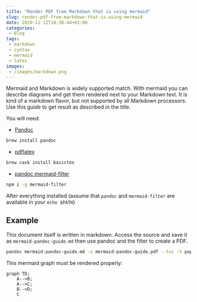 ```yaml
---
title: "Render PDF from Markdown that is using mermaid"
slug: render-pdf-from-markdown-that-is-using-mermaid
date: 2020-11-12T18:38:44+01:00
categories:
 - Blog
tags:
 - markdown
 - syntax
 - mermaid
 - latex
images:
 - /images/markdown.png
---
```


Mermaid and Markdown is widely supported match. With mermaid you can describe diagrams and get them rendered next to your Markdown text. It is kind of a markdown flavor, but not supported by all Markdown processors. Use this guide to get result as described in the title.
<!--more-->

You will need:

- [Pandoc](https://pandoc.org/installing.html)

```zsh
brew install pandoc
```

- [pdflatex](https://linux.die.net/man/1/pdflatex)

```zsh
brew cask install basictex
```

- [pandoc mermaid-filter](https://github.com/raghur/mermaid-filter)

```zsh
npm i -g mermaid-filter
```

After everything installed (assume that `pandoc` and `mermaid-filter` are
available in your `echo $PATH`)

## Example

This document itself is written in markdown. Access the source and save it as `mermaid-pandoc-guide.md` then use pandoc and the filter to create a PDF.

```zsh
pandoc mermaid-pandoc-guide.md -o mermaid-pandoc-guide.pdf --toc -V papersize:a4 --highlight-style pygments -N -V geometry:"top=2cm, bottom=1.5cm, left=2cm, right=2cm" -V toc-title:"Inhaltsverzeichnis"
```

This mermaid graph must be rendered properly:

```mermaid
graph TD;
    A-->B;
    A-->C;
    B-->D;
    C
```
